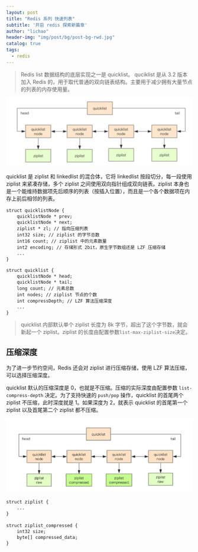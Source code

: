 ```yaml
---
layout: post
title: "Redis 系列 快速列表"
subtitle: '开启 redis 探索新篇章'
author: "lichao"
header-img: "img/post/bg/post-bg-rwd.jpg"
catalog: true
tags:
  - redis 
---
```


> Redis list 数据结构的底层实现之一是 quicklist。 quciklist 是从 3.2 版本加入 Redis 的，用于取代普通的双向链表结构。主要用于减少拥有大量节点的列表的内存使用量。

![快速列表](/img/redis/quicklist.png)

quicklist 是 ziplist 和 linkedlist 的混合体，它将 linkedlist 按段切分，每一段使用 ziplist 来紧凑存储，多个 ziplist 之间使用双向指针组成双向链表。ziplist 本身也是一个能维持数据项先后顺序的列表（按插入位置），而且是一个各个数据项在内存上前后相邻的列表。

```
struct quicklistNode {
    quicklistNode * prev;
    quicklistNode * next;
    ziplist * zl; // 指向压缩列表
    int32 size; // ziplist 的字节总数
    int16 count; // ziplist 中的元素数量
    int2 encoding; // 存储形式 2bit，原生字节数组还是 LZF 压缩存储
    ...
}
```

```
struct quicklist {
    quicklistNode * head;
    quicklistNode * tail;
    long count; // 元素总数
    int nodes; // ziplist 节点的个数
    int compressDepth; // LZF 算法压缩深度
    ...
}
```

> quicklist 内部默认单个 ziplist 长度为 8k 字节，超出了这个字节数，就会新起一个 ziplist。ziplist 的长度由配置参数```list-max-ziplist-size```决定。

## 压缩深度
为了进一步节约空间，Redis 还会对 ziplist 进行压缩存储，使用 LZF 算法压缩，可以选择压缩深度。

quicklist 默认的压缩深度是 0，也就是不压缩。压缩的实际深度由配置参数 ```list-compress-depth``` 决定。为了支持快速的 ```push/pop``` 操作，quicklist 的首尾两个 ziplist 不压缩，此时深度就是 1。如果深度为 2，就表示 quicklist 的首尾第一个 ziplist 以及首尾第二个 ziplist 都不压缩。

![quicklist压缩深度](/img/redis/quicklist压缩.png)

```
struct ziplist {
    ...
}

struct ziplist_compressed {
    int32 size;
    byte[] compressed_data;
}
```